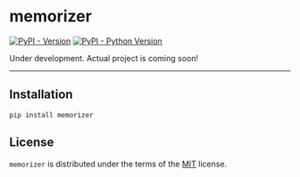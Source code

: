 # memorizer

[![PyPI - Version](https://img.shields.io/pypi/v/memorizer.svg)](https://pypi.org/project/memorizer)
[![PyPI - Python Version](https://img.shields.io/pypi/pyversions/memorizer.svg)](https://pypi.org/project/memorizer)

Under development. Actual project is coming soon!

-----

## Installation

```console
pip install memorizer
```

## License

`memorizer` is distributed under the terms of the [MIT](https://spdx.org/licenses/MIT.html) license.
